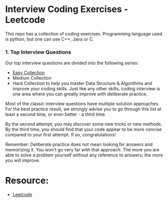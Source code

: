 # Interview Coding Exercises - Leetcode
This repo has a collection of coding exercises.
Programming language used is python, but one can use C++, Java or C.


### 1. Top Interview Questions
Our top interview questions are divided into the following series:
- [Easy Collection](top-interview-questions/easy-collection.md)
- Medium Collection
- Hard Collection
to help you master Data Structure & Algorithms and improve your coding skills.
Just like any other skills, coding interview is one area where you can greatly improve with deliberate practice.

Most of the classic interview questions have multiple solution approaches. For the best practice result, we strongly advise you to go through this list at least a second time, or even better - a third time.

By the second attempt, you may discover some new tricks or new methods. By the third time, you should find that your code appear to be more concise compared to your first attempt. If so, congratulations!

Remember: Deliberate practice does not mean looking for answers and memorizing it. You won't go very far with that approach. The more you are able to solve a problem yourself without any reference to answers, the more you will improve.



# Resource:
 - [Leetcode](https://leetcode.com)

